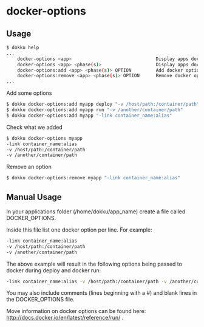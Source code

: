 docker-options
========================

Usage
-----

```bash
$ dokku help
...
    docker-options <app>                               Display apps docker options for all phases
    docker-options <app> <phase(s)>                    Display apps docker options for phase (comma seperated phase list)
    docker-options:add <app> <phase(s)> OPTION         Add docker option to app for phase (comma seperated phase list)
    docker-options:remove <app> <phase(s)> OPTION      Remove docker option from app for phase (comma seperated phase list)
...
````

Add some options

```bash
$ dokku docker-options:add myapp deploy "-v /host/path:/container/path"
$ dokku docker-options:add myapp run "-v /another/container/path"
$ dokku docker-options:add myapp "-link container_name:alias"
```

Check what we added

```bash
$ dokku docker-options myapp
-link container_name:alias
-v /host/path:/container/path
-v /another/container/path
```

Remove an option
```bash
$ dokku docker-options:remove myapp "-link container_name:alias"
```

Manual Usage
------------

In your applications folder (/home/dokku/app_name) create a file called DOCKER_OPTIONS.

Inside this file list one docker option per line. For example:

```bash
-link container_name:alias
-v /host/path:/container/path
-v /another/container/path
```

The above example will result in the following options being passed to docker during deploy and docker run:

```bash
-link container_name:alias -v /host/path:/container/path -v /another/container/path
```

You may also include comments (lines beginning with a #) and blank lines in the DOCKER_OPTIONS file.

Move information on docker options can be found here: http://docs.docker.io/en/latest/reference/run/ .

